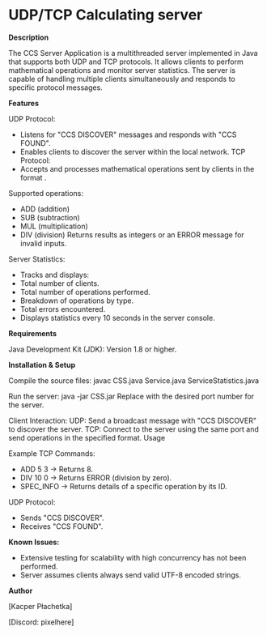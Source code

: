 # UDP/TCP Calculating server

**Description**

The CCS Server Application is a multithreaded server implemented in Java that supports both UDP and TCP protocols. 
It allows clients to perform mathematical operations and monitor server statistics. 
The server is capable of handling multiple clients simultaneously and responds to specific protocol messages.

**Features**

UDP Protocol:
- Listens for "CCS DISCOVER" messages and responds with "CCS FOUND".
- Enables clients to discover the server within the local network.
TCP Protocol:
- Accepts and processes mathematical operations sent by clients in the format <OPERATION> <NUMBER1> <NUMBER2>.

Supported operations:
- ADD (addition)
- SUB (subtraction)
- MUL (multiplication)
- DIV (division)
Returns results as integers or an ERROR message for invalid inputs.

Server Statistics:
- Tracks and displays:
- Total number of clients.
- Total number of operations performed.
- Breakdown of operations by type.
- Total errors encountered.
- Displays statistics every 10 seconds in the server console.

**Requirements**

Java Development Kit (JDK): Version 1.8 or higher.

**Installation & Setup**

Compile the source files:
javac CSS.java Service.java ServiceStatistics.java

Run the server:
java -jar CSS.jar <port>
Replace <port> with the desired port number for the server.

Client Interaction:
UDP: Send a broadcast message with "CCS DISCOVER" to discover the server.
TCP: Connect to the server using the same port and send operations in the specified format.
Usage

Example TCP Commands:
- ADD 5 3 → Returns 8.
- DIV 10 0 → Returns ERROR (division by zero).
- SPEC_INFO <ID> → Returns details of a specific operation by its ID.

UDP Protocol:
- Sends "CCS DISCOVER". 
- Receives "CCS FOUND".

**Known Issues:**

- Extensive testing for scalability with high concurrency has not been performed.
- Server assumes clients always send valid UTF-8 encoded strings.

**Author**

[Kacper Płachetka]

[Discord: pixelhere]